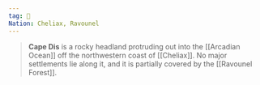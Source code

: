 ```yaml
---
tag: 🌊
Nation: Cheliax, Ravounel
---
```

> **Cape Dis** is a rocky headland protruding out into the [[Arcadian Ocean]] off the northwestern coast of [[Cheliax]]. No major settlements lie along it, and it is partially covered by the [[Ravounel Forest]].








